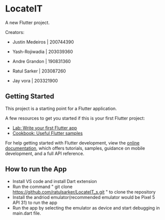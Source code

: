 # LocateIT

A new Flutter project.

Creators:
- Justin Medeiros | 200744390
- Yash-Rojiwadia | 203039360

- Andre Grandon | 190831360
- Ratul Sarker | 203087260
- Jay vora | 203321900

## Getting Started

This project is a starting point for a Flutter application.

A few resources to get you started if this is your first Flutter project:

- [Lab: Write your first Flutter app](https://docs.flutter.dev/get-started/codelab)
- [Cookbook: Useful Flutter samples](https://docs.flutter.dev/cookbook)

For help getting started with Flutter development, view the
[online documentation](https://docs.flutter.dev/), which offers tutorials,
samples, guidance on mobile development, and a full API reference.

## How to run the App
- Install VS code and install Dart extension 
- Run the command " git clone https://github.com/ratulsarker/LocateIT_s.git " to clone the repository 
- Install the andriod emulator(recommended emulator would be Pixel 5 API 31) to run the app 
- Run the app by selecting the emulator as device and start debugging in main.dart file.
